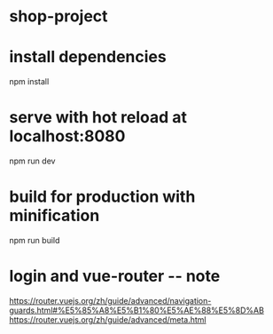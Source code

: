 # shop-project

# install dependencies
npm install

# serve with hot reload at localhost:8080
npm run dev

# build for production with minification
npm run build

# login and vue-router -- note
https://router.vuejs.org/zh/guide/advanced/navigation-guards.html#%E5%85%A8%E5%B1%80%E5%AE%88%E5%8D%AB
https://router.vuejs.org/zh/guide/advanced/meta.html
